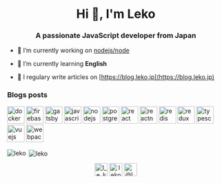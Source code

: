 <h1 align="center">Hi 👋, I'm Leko</h1>
<h3 align="center">A passionate JavaScript developer from Japan</h3>

- 🔭 I’m currently working on [nodejs/node](https://github.com/nodejs/node)

- 🌱 I’m currently learning **English**

- 📝 I regulary write articles on [https://blog.leko.jp](https://blog.leko.jp)

### Blogs posts
<!-- BLOG-POST-LIST:START -->
<!-- BLOG-POST-LIST:END -->

<p align="left"><img src="https://devicons.github.io/devicon/devicon.git/icons/docker/docker-original-wordmark.svg" alt="docker" width="40" height="40"/> <img src="https://www.vectorlogo.zone/logos/firebase/firebase-icon.svg" alt="firebase" width="40" height="40"/> <img src="https://www.vectorlogo.zone/logos/gatsbyjs/gatsbyjs-icon.svg" alt="gatsby" width="40" height="40"/> <img src="https://devicons.github.io/devicon/devicon.git/icons/javascript/javascript-original.svg" alt="javascript" width="40" height="40"/> <img src="https://devicons.github.io/devicon/devicon.git/icons/nodejs/nodejs-original-wordmark.svg" alt="nodejs" width="40" height="40"/> <img src="https://devicons.github.io/devicon/devicon.git/icons/postgresql/postgresql-original-wordmark.svg" alt="postgresql" width="40" height="40"/> <img src="https://devicons.github.io/devicon/devicon.git/icons/react/react-original-wordmark.svg" alt="react" width="40" height="40"/> <img src="https://reactnative.dev/img/header_logo.svg" alt="reactnative" width="40" height="40"/> <img src="https://devicons.github.io/devicon/devicon.git/icons/redis/redis-original-wordmark.svg" alt="redis" width="40" height="40"/> <img src="https://devicons.github.io/devicon/devicon.git/icons/redux/redux-original.svg" alt="redux" width="40" height="40"/> <img src="https://devicons.github.io/devicon/devicon.git/icons/typescript/typescript-original.svg" alt="typescript" width="40" height="40"/> <img src="https://devicons.github.io/devicon/devicon.git/icons/vuejs/vuejs-original-wordmark.svg" alt="vuejs" width="40" height="40"/> <img src="https://devicons.github.io/devicon/devicon.git/icons/webpack/webpack-original.svg" alt="webpack" width="40" height="40"/></p><p><img align="left" src="https://github-readme-stats.vercel.app/api/top-langs/?username=leko&layout=compact&hide=html" alt="leko" /></p>

<p>&nbsp;<img align="center" src="https://github-readme-stats.vercel.app/api?username=leko&show_icons=true" alt="leko" /></p>

<p align="center">
<a href="https://twitter.com/l_e_k_o" target="blank"><img align="center" src="https://cdn.jsdelivr.net/npm/simple-icons@3.0.1/icons/twitter.svg" alt="l_e_k_o" height="30" width="30" /></a>
<a href="https://codesandbox.com/leko" target="blank"><img align="center" src="https://cdn.jsdelivr.net/npm/simple-icons@3.0.1/icons/codesandbox.svg" alt="leko" height="30" width="30" /></a>
<a href="https://medium.com/@l_e_k_o" target="blank"><img align="center" src="https://cdn.jsdelivr.net/npm/simple-icons@3.0.1/icons/medium.svg" alt="@l_e_k_o" height="30" width="30" /></a>
</p>
